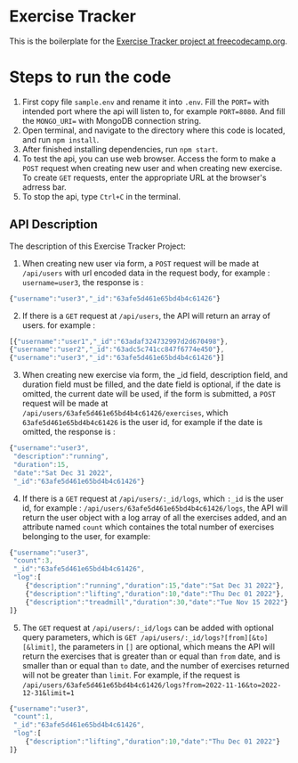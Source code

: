 # Exercise Tracker

This is the boilerplate for the [Exercise Tracker project at freecodecamp.org](https://www.freecodecamp.org/learn/apis-and-microservices/apis-and-microservices-projects/exercise-tracker).

# Steps to run the code
1. First copy file `sample.env` and rename it into `.env`. Fill the `PORT=` with intended port where the api will listen to, for example `PORT=8080`. And fill the `MONGO_URI=` with MongoDB connection string.
2. Open terminal, and navigate to the directory where this code is located, and run `npm install`.
3. After finished installing dependencies, run `npm start`.
4. To test the api, you can use web browser. Access the form to make a `POST` request when creating new user and when creating new exercise. To create `GET` requests, enter the appropriate URL at the browser's adrress bar.
5. To stop the api, type `Ctrl+C` in the terminal.

## API Description
The description of this Exercise Tracker Project:
1. When creating new user via form, a `POST` request will be made at `/api/users` with url encoded data in the request body, for example : `username=user3`, the response is :
```Javascript
{"username":"user3","_id":"63afe5d461e65bd4b4c61426"}
```
2. If there is a `GET` request at `/api/users`, the API will return an array of users. for example :
```Javascript
[{"username":"user1","_id":"63adaf324732997d2d670498"},
{"username":"user2","_id":"63adc5c741cc847f6774e450"},
{"username":"user3","_id":"63afe5d461e65bd4b4c61426"}]
```
3. When creating new exercise via form, the _id field, description field, and duration field must be filled, and the date field is optional, if the date is omitted, the current date will be used, if the form is submitted, a `POST` request will be made at `/api/users/63afe5d461e65bd4b4c61426/exercises`, which `63afe5d461e65bd4b4c61426` is the user id, for example if the date is omitted, the response is :
```Javascript
{"username":"user3",
 "description":"running",
 "duration":15,
 "date":"Sat Dec 31 2022",
 "_id":"63afe5d461e65bd4b4c61426"}
```
4.  If there is a `GET` request at `/api/users/:_id/logs`, which `:_id` is the user id, for example : `/api/users/63afe5d461e65bd4b4c61426/logs`, the API will return the user object with a log array of all the exercises added, and an attribute named `count` which containes the total number of exercises belonging to the user, for example:
```Javascript
{"username":"user3",
 "count":3,
 "_id":"63afe5d461e65bd4b4c61426",
 "log":[
    {"description":"running","duration":15,"date":"Sat Dec 31 2022"},
    {"description":"lifting","duration":10,"date":"Thu Dec 01 2022"},
    {"description":"treadmill","duration":30,"date":"Tue Nov 15 2022"}
]}
```
5. The `GET` request at `/api/users/:_id/logs` can be added with optional query parameters, which is `GET /api/users/:_id/logs?[from][&to][&limit]`, the parameters in `[]` are optional, which means the API will return the exercises that is greater than or equal than `from` date, and is smaller than or equal than `to` date, and the number of exercises returned will not be greater than `limit`. For example, if the request is `/api/users/63afe5d461e65bd4b4c61426/logs?from=2022-11-16&to=2022-12-31&limit=1`
```Javascript
{"username":"user3",
 "count":1,
 "_id":"63afe5d461e65bd4b4c61426",
 "log":[
    {"description":"lifting","duration":10,"date":"Thu Dec 01 2022"}
]}
```